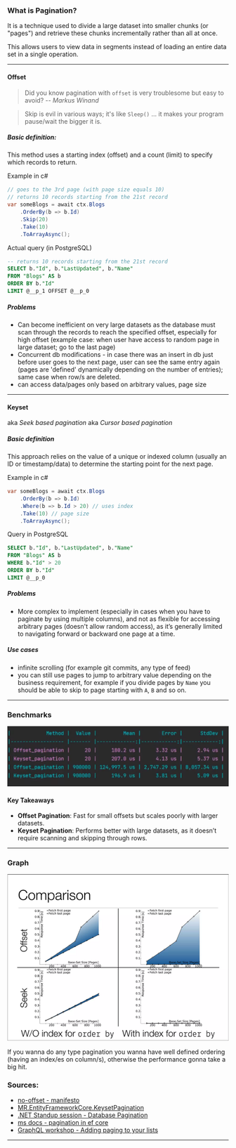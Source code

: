 ### What is Pagination?

It is a technique used to divide a large dataset into smaller chunks (or "pages") and retrieve these chunks incrementally rather than all at once. 

This allows users to view data in segments instead of loading an entire data set in a single operation.

---
#### Offset

> Did you know pagination with `offset` is very troublesome but easy to avoid?
> -- <cite>Markus Winand</cite>

> Skip is evil in various ways; it's like `Sleep()` ... it makes your program pause/wait the bigger it is.

##### Basic definition:
This method uses a starting index (offset) and a count (limit) to specify which records to return.

Example in c# 
```csharp
// goes to the 3rd page (with page size equals 10)
// returns 10 records starting from the 21st record
var someBlogs = await ctx.Blogs  
    .OrderBy(b => b.Id)  
    .Skip(20)  
    .Take(10) 
    .ToArrayAsync();
```

Actual query (in PostgreSQL)
```sql
-- returns 10 records starting from the 21st record
SELECT b."Id", b."LastUpdated", b."Name"
FROM "Blogs" AS b
ORDER BY b."Id"
LIMIT @__p_1 OFFSET @__p_0
```

##### Problems
- Can become inefficient on very large datasets as the database must scan through the records to reach the specified offset, especially for high offset (example case: when user have access to random page in large dataset; go to the last page)
- Concurrent db modifications - in case there was an insert in db just before user goes to the next page, user can see the same entry again (pages are 'defined' dynamically depending on the number of entries); same case when row/s are deleted.
- can access data/pages only based on arbitrary values, page size

--- 
#### Keyset

aka *Seek based pagination*
aka *Cursor based pagination*
##### Basic definition
This approach relies on the value of a unique or indexed column (usually an ID or timestamp/data) to determine the starting point for the next page.

Example in c#
```csharp
var someBlogs = await ctx.Blogs  
    .OrderBy(b => b.Id)  
    .Where(b => b.Id > 20) // uses index
    .Take(10) // page size  
    .ToArrayAsync();
```

Query in PostgreSQL
```sql
SELECT b."Id", b."LastUpdated", b."Name"
FROM "Blogs" AS b
WHERE b."Id" > 20
ORDER BY b."Id"
LIMIT @__p_0
```

##### Problems
- More complex to implement (especially in cases when you have to paginate by using multiple columns), and not as flexible for accessing arbitrary pages (doesn't allow random access), as it’s generally limited to navigating forward or backward one page at a time.
##### Use cases
- infinite scrolling (for example git commits, any type of feed)
- you can still use pages to jump to arbitrary value depending on the business requirement, for example if you divide pages by `Name` you should be able to skip to page starting with `A`, `B` and so on.

---
### Benchmarks

![pagination-benchmarks.png](https://github.com/mirusser/Pagination/blob/main/Pictures/pagination-benchmarks.png?raw=true)
#### Key Takeaways
- **Offset Pagination**: Fast for small offsets but scales poorly with larger datasets.
- **Keyset Pagination**: Performs better with large datasets, as it doesn’t require scanning and skipping through rows.
---
### Graph

![offset-seek-graph.png](https://github.com/mirusser/Pagination/blob/main/Pictures/offset-seek-graph.png?raw=true)

If you wanna do any type pagination you wanna have well defined ordering (having an index/es on column/s), otherwise the performance gonna take a big hit.

### Sources:
- [no-offset - manifesto](https://use-the-index-luke.com/no-offset)
- [MR.EntityFrameworkCore.KeysetPagination](https://github.com/mrahhal/MR.EntityFrameworkCore.KeysetPagination)
- [.NET Standup session - Database Pagination](https://www.youtube.com/watch?v=DIKH-q-gJNU)
- [ms docs - pagination in ef core](https://learn.microsoft.com/en-us/ef/core/querying/pagination)
-  [GraphQL workshop - Adding paging to your lists](https://github.com/ChilliCream/graphql-workshop/blob/main/docs/5-adding-complex-filter-capabilities.md#adding-paging-to-your-lists)
---

